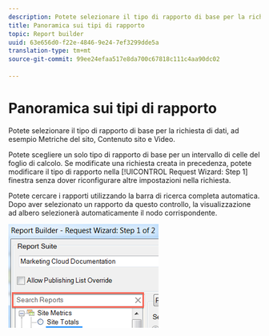 ```yaml
---
description: Potete selezionare il tipo di rapporto di base per la richiesta di dati, ad esempio Metriche del sito, Contenuto sito e Video.
title: Panoramica sui tipi di rapporto
topic: Report builder
uuid: 63e656d0-f22e-4846-9e24-7ef3299dde5a
translation-type: tm+mt
source-git-commit: 99ee24efaa517e8da700c67818c111c4aa90dc02

---
```



# Panoramica sui tipi di rapporto

Potete selezionare il tipo di rapporto di base per la richiesta di dati, ad esempio Metriche del sito, Contenuto sito e Video.

Potete scegliere un solo tipo di rapporto di base per un intervallo di celle del foglio di calcolo. Se modificate una richiesta creata in precedenza, potete modificare il tipo di rapporto nella [!UICONTROL Request Wizard: Step 1] finestra senza dover riconfigurare altre impostazioni nella richiesta.

Potete cercare i rapporti utilizzando la barra di ricerca completa automatica. Dopo aver selezionato un rapporto da questo controllo, la visualizzazione ad albero selezionerà automaticamente il nodo corrispondente.

![](assets/search_reports.png)

